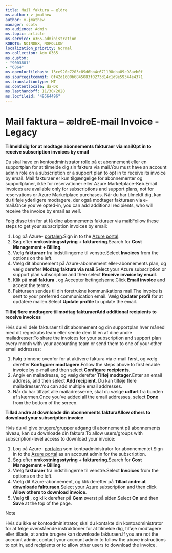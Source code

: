 ```yaml
---
title: Mail faktura – ældre
ms.author: v-jmathew
author: v-jmathew
manager: scotv
ms.audience: Admin
ms.topic: article
ms.service: o365-administration
ROBOTS: NOINDEX, NOFOLLOW
localization_priority: Normal
ms.collection: Adm_O365
ms.custom:
- "9003801"
- "6864"
ms.openlocfilehash: 13ce920c7203c89d6bb4c671198eba89c98aeb0f
ms.sourcegitcommit: 0f42d1600b6845083f0273d14c1d9e59344e4371
ms.translationtype: MT
ms.contentlocale: da-DK
ms.lasthandoff: 11/30/2020
ms.locfileid: "49564496"
---
```

# <a name="e-mail-invoice---legacy"></a><span data-ttu-id="41023-102">Mail faktura – ældre</span><span class="sxs-lookup"><span data-stu-id="41023-102">E-mail Invoice - Legacy</span></span>

<span data-ttu-id="41023-103">**Tilmeld dig for at modtage abonnements fakturaer via mail**</span><span class="sxs-lookup"><span data-stu-id="41023-103">**Opt in to receive subscription invoices by email**</span></span>

<span data-ttu-id="41023-104">Du skal have en kontoadministrator rolle på et abonnement eller en supportplan for at tilmelde dig sin faktura via mail.</span><span class="sxs-lookup"><span data-stu-id="41023-104">You must have an account admin role on a subscription or a support plan to opt in to receive its invoice by email.</span></span> <span data-ttu-id="41023-105">Mail fakturaer er kun tilgængelige for abonnementer og supportplaner, ikke for reservationer eller Azure Marketplace-Køb.</span><span class="sxs-lookup"><span data-stu-id="41023-105">Email invoices are available only for subscriptions and support plans, not for reservations or Azure Marketplace purchases.</span></span> <span data-ttu-id="41023-106">Når du har tilmeldt dig, kan du tilføje yderligere modtagere, der også modtager fakturaen via e-mail.</span><span class="sxs-lookup"><span data-stu-id="41023-106">Once you've opted-in, you can add additional recipients, who will receive the invoice by email as well.</span></span>

<span data-ttu-id="41023-107">Følg disse trin for at få dine abonnements fakturaer via mail:</span><span class="sxs-lookup"><span data-stu-id="41023-107">Follow these steps to get your subscription invoices by email:</span></span>

1. <span data-ttu-id="41023-108">Log på Azure- [portalen](https://portal.azure.com/).</span><span class="sxs-lookup"><span data-stu-id="41023-108">Sign in to the [Azure portal](https://portal.azure.com/).</span></span>
2. <span data-ttu-id="41023-109">Søg efter **omkostningsstyring + fakturering**.</span><span class="sxs-lookup"><span data-stu-id="41023-109">Search for **Cost Management + Billing**.</span></span>
3. <span data-ttu-id="41023-110">Vælg **fakturaer** fra indstillingerne til venstre.</span><span class="sxs-lookup"><span data-stu-id="41023-110">Select **Invoices** from the options on the left.</span></span>
4. <span data-ttu-id="41023-111">Vælg dit abonnement på Azure-abonnement eller-abonnements plan, og vælg derefter **Modtag faktura via mail**.</span><span class="sxs-lookup"><span data-stu-id="41023-111">Select your Azure subscription or support plan subscription and then select **Receive invoice by email**.</span></span>
5. <span data-ttu-id="41023-112">Klik på **mail faktura** , og Accepter betingelserne.</span><span class="sxs-lookup"><span data-stu-id="41023-112">Click **Email invoice** and accept the terms.</span></span>
6. <span data-ttu-id="41023-113">Fakturaen sendes til din foretrukne kommunikations mail.</span><span class="sxs-lookup"><span data-stu-id="41023-113">The invoice is sent to your preferred communication email.</span></span> <span data-ttu-id="41023-114">Vælg **Opdater profil** for at opdatere mailen.</span><span class="sxs-lookup"><span data-stu-id="41023-114">Select **Update profile** to update the email.</span></span>

<span data-ttu-id="41023-115">**Tilføj flere modtagere til modtag fakturaer**</span><span class="sxs-lookup"><span data-stu-id="41023-115">**Add additional recipients to receive invoices**</span></span>

<span data-ttu-id="41023-116">Hvis du vil dele fakturaer til dit abonnement og din supportplan hver måned med dit regnskabs team eller sende dem til en af dine andre mailadresser:</span><span class="sxs-lookup"><span data-stu-id="41023-116">To share the invoices for your subscription and support plan every month with your accounting team or send them to one of your other email addresses:</span></span>

1. <span data-ttu-id="41023-117">Følg trinnene ovenfor for at aktivere faktura via e-mail først, og vælg derefter **Konfigurer modtagere.**</span><span class="sxs-lookup"><span data-stu-id="41023-117">Follow the steps above to first enable invoice by e-mail and then select **Configure recipients.**</span></span>
2. <span data-ttu-id="41023-118">Angiv en mailadresse, og vælg derefter **Tilføj modtager**.</span><span class="sxs-lookup"><span data-stu-id="41023-118">Enter an email address, and then select **Add recipient**.</span></span> <span data-ttu-id="41023-119">Du kan tilføje flere mailadresser.</span><span class="sxs-lookup"><span data-stu-id="41023-119">You can add multiple email addresses.</span></span>
3. <span data-ttu-id="41023-120">Når du har tilføjet alle mailadresserne, skal du vælge **udført** fra bunden af skærmen.</span><span class="sxs-lookup"><span data-stu-id="41023-120">Once you've added all the email addresses, select **Done** from the bottom of the screen.</span></span>

<span data-ttu-id="41023-121">**Tillad andre at downloade din abonnements faktura**</span><span class="sxs-lookup"><span data-stu-id="41023-121">**Allow others to download your subscription invoice**</span></span>

<span data-ttu-id="41023-122">Hvis du vil give brugere/grupper adgang til abonnement på abonnements niveau, kan du downloade din faktura:</span><span class="sxs-lookup"><span data-stu-id="41023-122">To allow users/groups with subscription-level access to download your invoice:</span></span>

1. <span data-ttu-id="41023-123">Log på Azure- [portalen](https://portal.azure.com/) som kontoadministrator for abonnementet.</span><span class="sxs-lookup"><span data-stu-id="41023-123">Sign in to the [Azure portal](https://portal.azure.com/) as an account admin for the subscription.</span></span>
2. <span data-ttu-id="41023-124">Søg efter **omkostningsstyring + fakturering**.</span><span class="sxs-lookup"><span data-stu-id="41023-124">Search for **Cost Management + Billing**.</span></span>
3. <span data-ttu-id="41023-125">Vælg **fakturaer** fra indstillingerne til venstre.</span><span class="sxs-lookup"><span data-stu-id="41023-125">Select **Invoices** from the options on the left.</span></span>
4. <span data-ttu-id="41023-126">Vælg dit Azure-abonnement, og klik derefter på **Tillad andre at downloade fakturaen**.</span><span class="sxs-lookup"><span data-stu-id="41023-126">Select your Azure subscription and then click **Allow others to download invoice**.</span></span>
5. <span data-ttu-id="41023-127">Vælg **til** , og klik derefter på **Gem** øverst på siden.</span><span class="sxs-lookup"><span data-stu-id="41023-127">Select **On** and then **Save** at the top of the page.</span></span>

> [!NOTE]
<span data-ttu-id="41023-128">Hvis du ikke er kontoadministrator, skal du kontakte din kontoadministrator for at følge ovenstående instruktioner for at tilmelde dig, tilføje modtagere eller tillade, at andre brugere kan downloade fakturaen.</span><span class="sxs-lookup"><span data-stu-id="41023-128">If you are not the account admin, contact your account admin to follow the above instructions to opt in, add recipients or to allow other users to download the invoice.</span></span>
